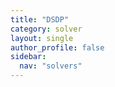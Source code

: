 ```yaml
---
title: "DSDP"
category: solver
layout: single
author_profile: false
sidebar:
  nav: "solvers"
---
```

